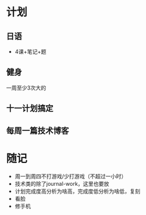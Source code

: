 
# 计划
## 日语
- 4课+笔记+题
## 健身
一周至少3次大的
## 十一计划搞定
## 每周一篇技术博客
# 随记
- 周一到周四不打游戏/少打游戏（不超过一小时）
- 技术类的除了journal-work，这里也要放
- 计划完成度高分析为啥高，完成度低分析为啥低，复刻
- 看脸
- 修手机